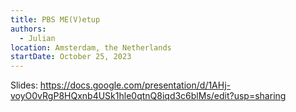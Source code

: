```yaml
---
title: PBS ME(V)etup
authors:
  - Julian
location: Amsterdam, the Netherlands
startDate: October 25, 2023
---
```


Slides: <https://docs.google.com/presentation/d/1AHj-voyO0vRgP8HQxnb4USk1hle0qtnQ8iqd3c6blMs/edit?usp=sharing>
